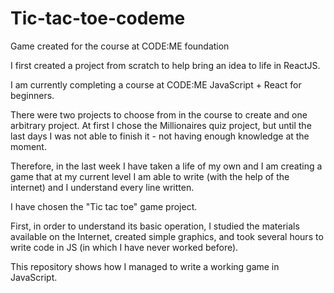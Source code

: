 # Tic-tac-toe-codeme
Game created for the course at CODE:ME foundation


I first created a project from scratch to help bring an idea to life in ReactJS.

I am currently completing a course at CODE:ME JavaScript + React for beginners. 

There were two projects to choose from in the course to create and one arbitrary project. At first I chose the Millionaires quiz project, but until the last days I was not able to finish it - not having enough knowledge at the moment.

Therefore, in the last week I have taken a life of my own and I am creating a game that at my current level I am able to write (with the help of the internet) and I understand every line written. 

I have chosen the "Tic tac toe" game project.

First, in order to understand its basic operation, I studied the materials available on the Internet, created simple graphics, and took several hours to write code in JS (in which I have never worked before).

This repository shows how I managed to write a working game in JavaScript. 

